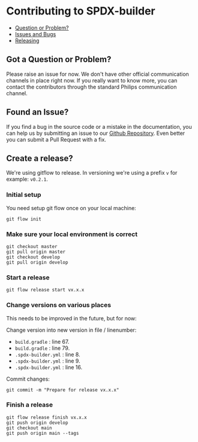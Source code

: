 # Contributing to SPDX-builder 

 - [Question or Problem?](#question)
 - [Issues and Bugs](#issue)
 - [Releasing](#release)

## <a name="question"></a> Got a Question or Problem?
Please raise an issue for now. We don't have other official communication channels in place right now. If you really want to know more, you can contact the contributors through the standard Philips communication channel.

## <a name="issue"></a> Found an Issue?
If you find a bug in the source code or a mistake in the documentation, you can help us by submitting an issue to our [Github Repository][github]. Even better you can submit a Pull Request with a fix.

## <a name="release"></a> Create a release?
We're using gitflow to release. In versioning we're using a prefix `v` for example: `v0.2.1`.

### Initial setup
You need setup git flow once on your local machine:

```
git flow init
```

### Make sure your local environment is correct
```
git checkout master
git pull origin master
git checkout develop
git pull origin develop
```

### Start a release
```
git flow release start vx.x.x
```

### Change versions on various places
This needs to be improved in the future, but for now:

Change version into new version in file / linenumber:
- `build.gradle` : line 67.
- `build.gradle` : line 79.
- `.spdx-builder.yml` : line 8.
- `.spdx-builder.yml` : line 9.
- `.spdx-builder.yml` : line 16.

Commit changes:
```
git commit -m "Prepare for release vx.x.x"
```

### Finish a release
```
git flow release finish vx.x.x
git push origin develop
git checkout main
git push origin main --tags
```

[github]: https://github.com/philips-software/license-scanner/issues

